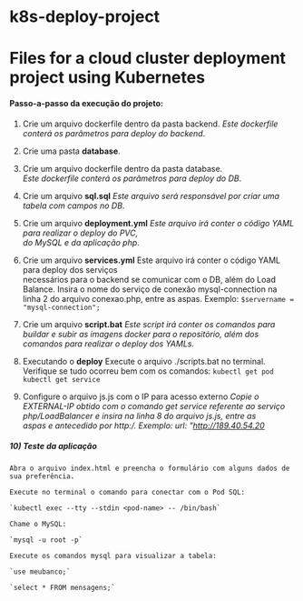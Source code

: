 # k8s-deploy-project
# Files for a cloud cluster deployment project using Kubernetes

#### Passo-a-passo da execução do projeto:

1) Crie um arquivo dockerfile dentro da pasta backend.
   _Este dockerfile conterá os parâmetros para deploy do backend_. 

2) Crie uma pasta **database**.

3) Crie um arquivo dockerfile dentro da pasta database.  
   _Este dockerfile conterá os parâmetros para deploy do DB_.

4) Crie um arquivo **sql.sql**
   _Este arquivo será responsável por criar uma tabela com campos no DB_.

5) Crie um arquivo **deployment.yml**
   _Este arquivo irá conter o código YAML para realizar o deploy do PVC,  
   do MySQL e da aplicação php_.

6) Crie um arquivo **services.yml**
   Este arquivo irá conter o código YAML para deploy dos serviços                                
   necessários para o backend se comunicar com o DB, além do Load Balance.
   Insira o nome do serviço de conexão mysql-connection na linha 2 
   do arquivo conexao.php, entre as aspas. 
   Exemplo: `$servername = "mysql-connection";`

7) Crie um arquivo **script.bat**
   _Este script irá conter os comandos para buildar e subir 
   as imagens docker para o repositório, além dos comandos para
   realizar o deploy dos YAMLs._

8) Executando o **deploy**
   Execute o arquivo ./scripts.bat no terminal.
   Verifique se tudo ocorreu bem com os comandos:
   `kubectl get pod`
   `kubectl get service`

9) Configure o arquivo js.js com o IP para acesso externo 
   _Copie o EXTERNAL-IP obtido com o comando get service referente ao
   serviço php/LoadBalancer e insira na linha 8 do arquivo js.js, entre as  
   aspas e antecedido por http:/. Exemplo: url: "http://189.40.54.20_ 

##### 10) Teste da aplicação
    Abra o arquivo index.html e preencha o formulário com alguns dados de
    sua preferência.
 
    Execute no terminal o comando para conectar com o Pod SQL:
  
    `kubectl exec --tty --stdin <pod-name> -- /bin/bash`

    Chame o MySQL:

    `mysql -u root -p`

    Execute os comandos mysql para visualizar a tabela:

    `use meubanco;`

    `select * FROM mensagens;`
